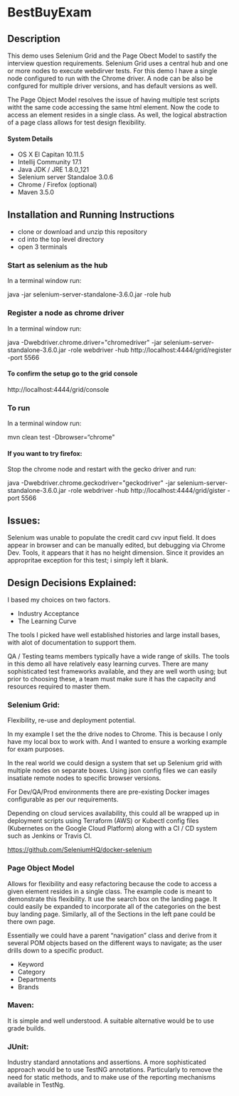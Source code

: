 # BestBuyExam
## Description

This demo uses Selenium Grid and the Page Obect Model to sastify the interview question requirements.
Selenium Grid uses a central hub and one or more nodes to execute webdirver tests. For this demo I have 
a single node configured to run with the Chrome driver. A node can be also be confgured for multiple 
driver versions, and has default versions as well.

The Page Object Model resolves the issue of having multiple test scripts witht the same code accessing the 
same html element. Now the code to access an element resides in a single class. As well, the logical 
abstraction of a page class allows for test design flexibility.

####  System Details

 * OS X El Capitan 10.11.5
 * Intellij Community 17.1
 * Java JDK / JRE 1.8.0_121
 * Selenium server Standaloe 3.0.6
 * Chrome / Firefox (optional)
 * Maven 3.5.0

## Installation and Running Instructions

* clone or download and unzip this repository
* cd into the top level directory 
* open 3 terminals 

### Start as selenium as the hub
In a terminal window run:

 java -jar selenium-server-standalone-3.6.0.jar -role hub

### Register a node as chrome driver
In a terminal window run:

java -Dwebdriver.chrome.driver="chromedriver" -jar selenium-server-standalone-3.6.0.jar -role webdriver -hub   http://localhost:4444/grid/register -port 5566

#### To confirm the setup go to the grid console
   http://localhost:4444/grid/console
   
### To run
In a terminal window run:

 mvn clean test -Dbrowser=“chrome"

#### If you want to try firefox:

Stop the chrome node and restart with the gecko driver and run: 

java -Dwebdriver.chrome.geckodriver="geckodriver" -jar selenium-server-standalone-3.6.0.jar -role webdriver -hub http://localhost:4444/grid/gister -port 5566

## Issues:
Selenium was unable to populate the credit card cvv input field. It does appear in browser and can be manually edited, but debugging via Chrome Dev. Tools, it appears that it has no height dimension.
Since it provides an appropritae exception for this test; i simply left it blank.

## Design Decisions Explained:

I based my choices on two factors.
* Industry Acceptance
* The Learning Curve

The tools I picked have well established histories and large install bases, with alot of documentation to support them. 

QA / Testing teams members typically have a wide range of skills. The tools in this demo all have relatively easy learning  curves. There are many sophisticated test frameworks available, and they are well worth using; but prior to choosing these,
a team must make sure it has the capacity and resources required to master them.

### Selenium Grid:

Flexibility, re-use and deployment potential. 

In my example I set the the drive nodes to Chrome. This is because I only have my local box to work with. And I wanted to ensure a working example for exam purposes.

In the real world we could design a system that set up Selenium grid with multiple nodes on separate boxes. Using json config files we can easily insatiate remote nodes to specific browser versions.

For Dev/QA/Prod environments there are pre-existing Docker images configurable as per our requirements.

Depending on cloud services availability, this could all be wrapped up in deployment scripts using Terraform (AWS) or Kubectl config files (Kubernetes on the Google Cloud Platform) along with a CI / CD system such as Jenkins or Travis CI.

https://github.com/SeleniumHQ/docker-selenium

### Page Object Model

Allows for flexibility and easy refactoring because the code to access a given element resides in a single class.
The example code is meant to demonstrate this flexibility.  It use the search box on the landing page.
It could easily be expanded to incorporate all of the categories on the best buy landing page.
Similarly, all of the Sections in the left pane could be there own page.

Essentially we could have a parent “navigation” class and derive from it several POM objects based on the different ways to navigate; as the user drills down to a specific product.

* Keyword
* Category
* Departments
* Brands

### Maven: 

It is simple and well understood. A suitable alternative would be to use grade builds.

### JUnit:

Industry standard annotations and assertions. A more sophisticated approach would be to use TestNG annotations. 
Particularly to remove the need for static methods, and to make use of the reporting mechanisms available in TestNg.


